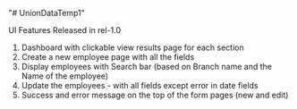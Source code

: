 "# UnionDataTemp1" 


UI Features Released in rel-1.0
1. Dashboard with clickable view results page for each section
2. Create a new employee page with all the fields
3. Display employees with Search bar (based on Branch name and the Name of the employee)
4. Update the employees - with all fields except error in date fields 
5. Success and error message on the top of the form pages (new and edit)
